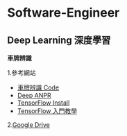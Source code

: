 # Software-Engineer

## Deep Learning 深度學習

**車牌辨識**

1.參考網站
  - [車牌辨識 Code](http://www.jianshu.com/p/cd55834d55ec)
  - [Deep ANPR](https://github.com/matthewearl/deep-anpr)
  - [TensorFlow Install](https://www.tensorflow.org/install/)
  - [TensorFlow 入門教學](https://www.tensorflow.org/get_started/mnist/beginners) 
  
2.[Google Drive](https://drive.google.com/drive/folders/0AJwlQ0rpqMFIUk9PVA)
